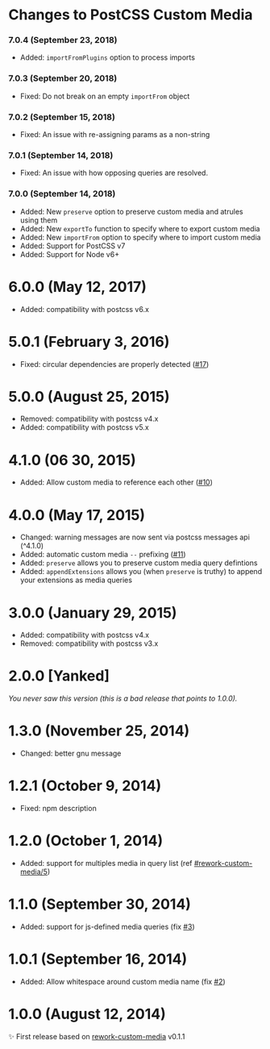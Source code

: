 # Changes to PostCSS Custom Media

### 7.0.4 (September 23, 2018)

- Added: `importFromPlugins` option to process imports

### 7.0.3 (September 20, 2018)

- Fixed: Do not break on an empty `importFrom` object

### 7.0.2 (September 15, 2018)

- Fixed: An issue with re-assigning params as a non-string

### 7.0.1 (September 14, 2018)

- Fixed: An issue with how opposing queries are resolved.

### 7.0.0 (September 14, 2018)

- Added: New `preserve` option to preserve custom media and atrules using them
- Added: New `exportTo` function to specify where to export custom media
- Added: New `importFrom` option to specify where to import custom media
- Added: Support for PostCSS v7
- Added: Support for Node v6+

# 6.0.0 (May 12, 2017)

- Added: compatibility with postcss v6.x

# 5.0.1 (February 3, 2016)

- Fixed: circular dependencies are properly detected
([#17](https://github.com/postcss/postcss-custom-media/pull/17))

# 5.0.0 (August 25, 2015)

- Removed: compatibility with postcss v4.x
- Added: compatibility with postcss v5.x

# 4.1.0 (06 30, 2015)

- Added: Allow custom media to reference each other
([#10](https://github.com/postcss/postcss-custom-media/pull/10))

# 4.0.0 (May 17, 2015)

- Changed: warning messages are now sent via postcss messages api (^4.1.0)
- Added: automatic custom media `--` prefixing
([#11](https://github.com/postcss/postcss-custom-media/issues/11))
- Added: `preserve` allows you to preserve custom media query defintions
- Added: `appendExtensions` allows you (when `preserve` is truthy) to append your extensions as media queries

# 3.0.0 (January 29, 2015)

- Added: compatibility with postcss v4.x
- Removed: compatibility with postcss v3.x

# 2.0.0 [Yanked]

_You never saw this version (this is a bad release that points to 1.0.0)._

# 1.3.0 (November 25, 2014)

- Changed: better gnu message

# 1.2.1 (October 9, 2014)

- Fixed: npm description

# 1.2.0 (October 1, 2014)

- Added: support for multiples media in query list (ref [#rework-custom-media/5](https://github.com/reworkcss/rework-custom-media/pull/5))

# 1.1.0 (September 30, 2014)

- Added: support for js-defined media queries (fix [#3](https://github.com/postcss/postcss-custom-media/issues/3))

# 1.0.1 (September 16, 2014)

- Added: Allow whitespace around custom media name (fix [#2](https://github.com/postcss/postcss-custom-media/issues/2))

# 1.0.0 (August 12, 2014)

✨ First release based on [rework-custom-media](https://github.com/reworkcss/rework-custom-media) v0.1.1
